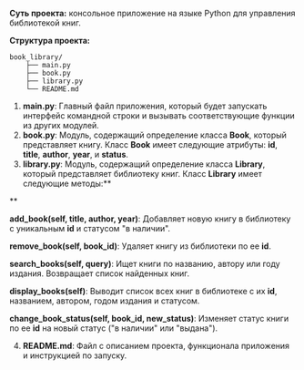 **Суть проекта:** консольное приложение на языке Python для управления библиотекой книг.

**Структура проекта:**

```
book_library/
    ├── main.py
    ├── book.py
    ├── library.py
    └── README.md
```



1. **main.py**: Главный файл приложения, который будет запускать интерфейс командной строки и вызывать соответствующие функции из других модулей.
2. **book.py**: Модуль, содержащий определение класса **Book**, который представляет книгу. Класс **Book** имеет следующие атрибуты: **id**, **title**, **author**, **year**, и **status**.
3. **library.py**: Модуль, содержащий определение класса **Library**, который представляет библиотеку книг. Класс **Library** имеет следующие методы:**

**

**add_book(self, title, author, year)**: Добавляет новую книгу в библиотеку с уникальным **id** и статусом "в наличии".

**remove_book(self, book_id)**: Удаляет книгу из библиотеки по ее **id**.

**search_books(self, query)**: Ищет книги по названию, автору или году издания. Возвращает список найденных книг.

**display_books(self)**: Выводит список всех книг в библиотеке с их **id**, названием, автором, годом издания и статусом.

**change_book_status(self, book_id, new_status)**: Изменяет статус книги по ее **id** на новый статус ("в наличии" или "выдана").

4. **README.md**: Файл с описанием проекта, функционала приложения и инструкцией по запуску.
